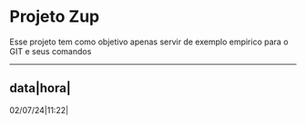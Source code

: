 # Projeto Zup

Esse projeto tem como objetivo apenas servir de exemplo empirico para o GIT e seus comandos

-----------------------------------------------

data|hora|
-----------
02/07/24|11:22|
